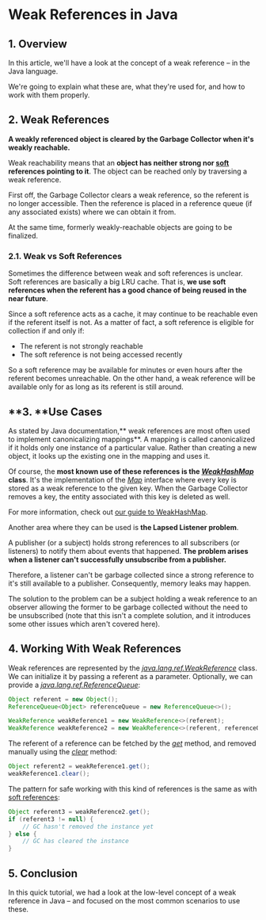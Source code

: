 # Weak References in Java

## **1\. Overview**[](https://www.baeldung.com/java-weak-reference#overview)

In this article, we'll have a look at the concept of a weak reference – in the Java language.

We're going to explain what these are, what they're used for, and how to work with them properly.

## **2\. Weak References**[](https://www.baeldung.com/java-weak-reference#references-what)

**A weakly referenced object is cleared by the Garbage Collector when it's weakly reachable.**

Weak reachability means that an **object has neither strong nor [soft](https://www.baeldung.com/java-soft-references) references pointing to it**. The object can be reached only by traversing a weak reference.

First off, the Garbage Collector clears a weak reference, so the referent is no longer accessible. Then the reference is placed in a reference queue (if any associated exists) where we can obtain it from.

At the same time, formerly weakly-reachable objects are going to be finalized.

### 2.1\. Weak vs Soft References[](https://www.baeldung.com/java-weak-reference#1-weak-vs-soft-references)

Sometimes the difference between weak and soft references is unclear. Soft references are basically a big LRU cache. That is, **we use soft references when the referent has a good chance of being reused in the near future**.

Since a soft reference acts as a cache, it may continue to be reachable even if the referent itself is not. As a matter of fact, a soft reference is eligible for collection if and only if:

*   The referent is not strongly reachable
*   The soft reference is not being accessed recently

So a soft reference may be available for minutes or even hours after the referent becomes unreachable. On the other hand, a weak reference will be available only for as long as its referent is still around.

## **3. ****Use Cases**

As stated by Java documentation,** weak references are most often used to implement canonicalizing mappings**. A mapping is called canonicalized if it holds only one instance of a particular value. Rather than creating a new object, it looks up the existing one in the mapping and uses it.

Of course, the **most known use of these references is the [_WeakHashMap_](https://docs.oracle.com/javase/9/docs/api/java/util/WeakHashMap.html) class**. It's the implementation of the [_Map_](https://docs.oracle.com/javase/9/docs/api/java/util/Map.html) interface where every key is stored as a weak reference to the given key. When the Garbage Collector removes a key, the entity associated with this key is deleted as well.

For more information, check out [our guide to WeakHashMap](https://www.baeldung.com/java-weakhashmap).

Another area where they can be used is **the Lapsed Listener problem**.

A publisher (or a subject) holds strong references to all subscribers (or listeners) to notify them about events that happened. **The problem arises when a listener can't successfully unsubscribe from a publisher.**

Therefore, a listener can't be garbage collected since a strong reference to it's still available to a publisher. Consequently, memory leaks may happen.

The solution to the problem can be a subject holding a weak reference to an observer allowing the former to be garbage collected without the need to be unsubscribed (note that this isn't a complete solution, and it introduces some other issues which aren't covered here).

## **4\. Working With Weak References**[](https://www.baeldung.com/java-weak-reference#references-using)

Weak references are represented by the [_java.lang.ref.WeakReference_](https://docs.oracle.com/javase/8/docs/api/java/lang/ref/WeakReference.html) class. We can initialize it by passing a referent as a parameter. Optionally, we can provide a [_java.lang.ref.ReferenceQueue_](https://docs.oracle.com/javase/8/docs/api/java/lang/ref/ReferenceQueue.html):

```java
Object referent = new Object();
ReferenceQueue<Object> referenceQueue = new ReferenceQueue<>();

WeakReference weakReference1 = new WeakReference<>(referent);
WeakReference weakReference2 = new WeakReference<>(referent, referenceQueue);

```

The referent of a reference can be fetched by the [_get_](https://docs.oracle.com/javase/8/docs/api/java/lang/ref/Reference.html#get--) method, and removed manually using the [_clear_](https://docs.oracle.com/javase/8/docs/api/java/lang/ref/Reference.html#clear--) method:

```java
Object referent2 = weakReference1.get();
weakReference1.clear();
```
The pattern for safe working with this kind of references is the same as with [soft references](https://www.baeldung.com/java-soft-references):

```java
Object referent3 = weakReference2.get();
if (referent3 != null) {
    // GC hasn't removed the instance yet
} else {
    // GC has cleared the instance
}
```
## **5\. Conclusion**[](https://www.baeldung.com/java-weak-reference#conclusion)

In this quick tutorial, we had a look at the low-level concept of a weak reference in Java – and focused on the most common scenarios to use these.
